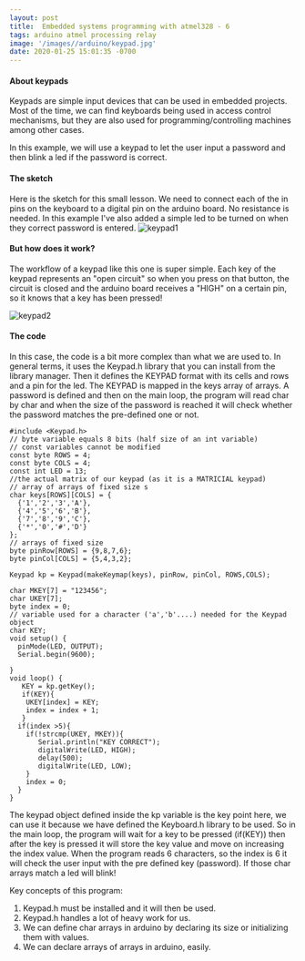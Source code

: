```yaml
---
layout: post
title:  Embedded systems programming with atmel328 - 6
tags: arduino atmel processing relay
image: '/images//arduino/keypad.jpg'
date: 2020-01-25 15:01:35 -0700
---
```




#### About keypads
Keypads are simple input devices that can be used in embedded projects. Most of the time, we can find keyboards being used in access control mechanisms, but they are also used for programming/controlling machines among other cases.  

In this example, we will use a keypad to let the user input a password and then blink a led if the password is correct.

#### The sketch
Here is the sketch for this small lesson. We need to connect each of the in pins on the keyboard to a digital pin on the arduino board. No resistance is needed. In this example I've also added a simple led to be turned on when they correct password is entered.
![keypad1](https://artikblue.github.io/assets/images/arduino/keypadscheme.jpg)


#### But how does it work?
The workflow of a keypad like this one is super simple. Each key of the keypad represents an "open circuit" so when you press on that button, the circuit is closed and the arduino board receives a "HIGH" on a certain pin, so it knows that a key has been pressed!

![keypad2](https://artikblue.github.io/assets/images/arduino/keypad.png)


#### The code
In this case, the code is a bit more complex than what we are used to. In general terms, it uses the Keypad.h library that you can install from the library manager. Then it defines the KEYPAD format with its cells and rows and a pin for the led. The KEYPAD is mapped in the keys array of arrays. A password is defined and then on the main loop, the program will read char by char and when the size of the password is reached it will check whether the password matches the pre-defined one or not.
~~~
#include <Keypad.h>
// byte variable equals 8 bits (half size of an int variable)
// const variables cannot be modified
const byte ROWS = 4;
const byte COLS = 4;
const int LED = 13;
//the actual matrix of our keypad (as it is a MATRICIAL keypad)
// array of arrays of fixed size s
char keys[ROWS][COLS] = {
  {'1','2','3','A'},
  {'4','5','6','B'},
  {'7','8','9','C'},
  {'*','0','#','D'}
};
// arrays of fixed size
byte pinRow[ROWS] = {9,8,7,6};
byte pinCol[COLS] = {5,4,3,2};

Keypad kp = Keypad(makeKeymap(keys), pinRow, pinCol, ROWS,COLS);

char MKEY[7] = "123456";
char UKEY[7];
byte index = 0;
// variable used for a character ('a','b'....) needed for the Keypad object
char KEY;
void setup() {
  pinMode(LED, OUTPUT);
  Serial.begin(9600);
  
}
void loop() {
   KEY = kp.getKey();
   if(KEY){
    UKEY[index] = KEY;
    index = index + 1;
   }
  if(index >5){
    if(!strcmp(UKEY, MKEY)){
       Serial.println("KEY CORRECT");
       digitalWrite(LED, HIGH);
       delay(500);
       digitalWrite(LED, LOW);
    }
    index = 0;
  }
}
~~~
The keypad object defined inside the kp variable is the key point here, we can use it because we have defined the Keyboard.h library to be used. So in the main loop, the program will wait for a key to be pressed (if(KEY)) then after the key is pressed it will store the key value and move on increasing the index value. When the program reads 6 characters, so the index is 6 it will check the user input with the pre defined key (password). If those char arrays match a led will blink!
  
Key concepts of this program:
1. Keypad.h must be installed and it will then be used.
2. Keypad.h handles a lot of heavy work for us.
3. We can define char arrays in arduino by declaring its size or initializing them with values.
4. We can declare arrays of arrays in arduino, easily.